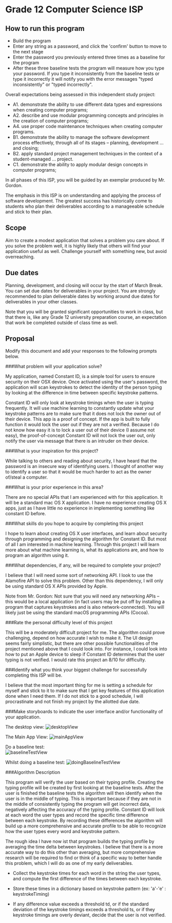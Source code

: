 # Grade 12 Computer Science ISP

## How to run this program
- Build the program
- Enter any string as a password, and click the 'confirm' button to move to the next stage
- Enter the password you previously entered three times as a baseline for the program
- After these three baseline tests the program will measure how you type your password. If you type it inconsistently from the baseline tests or type it incorrectly it will notify you with the error messages "typed inconsistently" or "typed incorrectly".

Overall expectations being assessed in this independent study project:

* A1. 	demonstrate the ability to use different data types and expressions when creating computer programs;
* A2. 	describe and use modular programming concepts and principles in the creation of computer programs;
* A4. 	use proper code maintenance techniques when creating computer programs.
* B1. 	demonstrate the ability to manage the software development process effectively, through all of its stages – planning, development ... and closing;
* B2. 	apply standard project management techniques in the context of a student-managed ... project.
* C1. 	demonstrate the ability to apply modular design concepts in computer programs;

In all phases of this ISP, you will be guided by an exemplar produced by Mr. Gordon.

The emphasis in this ISP is on understanding and applying the process of software development. The greatest success has historically come to students who plan their deliverables according to a manageeable schedule and stick to their plan.

## Scope

Aim to create a modest application that solves a problem you care about. If you solve the problem well, it is highly likely that others will find your application useful as well. Challenge yourself with something new, but avoid overreaching.

## Due dates

Planning, development, and closing will occur by the start of March Break. You can set due dates for deliverables in your project. You are strongly recommended to plan deliverable dates by working around due dates for deliverables in your other classes.

Note that you will be granted significant opportunities to work in class, but that there is, like any Grade 12 university preparation course, an expectation that work be completed outside of class time as well.

## Proposal

Modify this document and add your responses to the following prompts below.

###What problem will your application solve?

My application, named Constant ID, is a simple tool for users to ensure security on their OSX device. Once activated using the user's password, the application will scan keystrokes to detect the identity of the person typing by looking at the difference in time between specific keystroke patterns. 

Constant ID will only look at keystroke timings when the user is typing frequently. It will use machine learning to constantly update what your keystroke patterns are to make sure that it does not lock the owner out of their device. This app is a proof of concept. If the app is built to fully function it would lock the user out if they are not a verified. Because I do not know how easy it is to lock a user out of their device (I assume not easy), the proof-of-concept Constant ID will not lock the user out, only notify the user via message that there is an intruder on their device.

###What is your inspiration for this project?

While talking to others and reading about security, I have heard that the password is an insecure way of identifying users. I thought of another way to identify a user so that it would be much harder to act as the owner of/steal a computer.

###What is your prior experience in this area?

There are no special APIs that I am experienced with for this application. It will be a standard mac OS X application. I have no experience creating OS X apps, just as I have little no experience in implementing something like constant ID before. 

###What skills do you hope to acquire by completing this project

I hope to learn about creating OS X user interfaces, and learn about security through programming and designing the algorithm for Constant ID. But most of all I am interested in machine learning. Through this project I will learn more about what machine learning is, what its applications are, and how to program an algorithm using it.

###What dependencies, if any, will be required to complete your project?

I believe that I will need some sort of networking API. I look to use the Alamofire API to solve this problem. Other than this dependency, I will only be using standard OS X APIs provided by Apple.

Note from Mr. Gordon: Not sure that you will need any networking APIs – this would be a local application (in fact users may be put off by installing a program that captures keystrokes and is also network-connected). You will likely just be using the standard macOS programming APIs (Cocoa).

###Rate the personal difficulty level of this project

This will be a moderately difficult project for me. The algorithm could prove challenging, depend on how accurate I wish to make it. The UI design seems fairly simplistic, but there are other possible functionalities of the project mentioned above that I could look into. For instance, I could look into how to put an Apple device to sleep if Constant ID determines that the user typing is not verified. I would rate this project an 8/10 for difficulty.

###Identify what you think your biggest challenge for successfully completing this ISP will be.

I believe that the most important thing for me is setting a schedule for myself and stick to it to make sure that I get key features of this application done when I need them. If I do not stick to a good schedule, I will procrastinate and not finish my project by the allotted due date.

###Make storyboards to indicate the user interface and/or functionality of your application.

The desktop view:
![desktopView](https://github.com/jeffreygoldsmith/ics4u-isp-constantid/blob/master/Desktop%20View.png?raw=true)  

The Main App View:
![mainAppView](https://github.com/jeffreygoldsmith/ics4u-isp-constantid/blob/master/Main%20App%20View.png?raw=true)  

Do a baseline test:  
![baselineTestView](https://github.com/jeffreygoldsmith/ics4u-isp-constantid/blob/master/Do%20a%20baseline%20test%20view.png?raw=true)  

Whilst doing a baseline test:
![doingBaselineTestView](https://github.com/jeffreygoldsmith/ics4u-isp-constantid/blob/master/Doing%20baseline%20test%20view.png?raw=true)


###Algorithm Description

This program will verify the user based on their typing profile. Creating the typing profile will be created by first looking at the baseline tests. After the user is finished the baseline tests the algorithm will then identify when the user is in the middle of typing. This is important because if they are not in the middle of consistently typing the program will get incorrect data, negatively affecting the accuracy of the typing profile. Constant ID will look at each word the user types and record the specific time difference between each keystroke. By recording these differences the algorithm will build up a more comprehensive and accurate profile to be able to recognize how the user types every word and keystroke pattern.

The rough idea I have now ist that program builds the typing profile by averaging the time delta between keystrokes. I believe that there is a more accurate way to do this other than averaging, but more comprehensive research will be required to find or think of a specific way to better handle this problem, which I will do as one of my early deliverables.

- Collect the keystroke times for each word in the string the user types, and compute the first difference of the times between each keystroke.

- Store these times in a dictionary based on keystroke pattern (ex: 'a'-'e' : keystrokeTiming)
 
- If any difference value exceeds a threshold td, or if the standard deviation of the keystroke timings exceeds a threshold ts, or if they keystroke timings are overly deviant, decide that the user is not verified.

